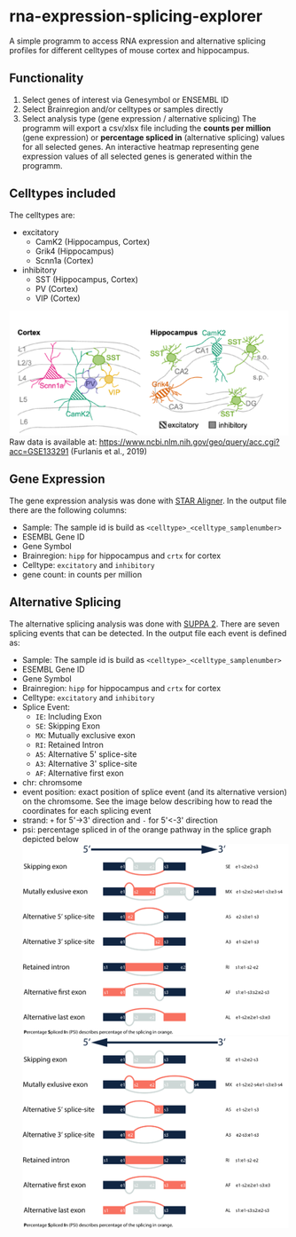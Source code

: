 # rna-expression-splicing-explorer
A simple programm to access RNA expression and alternative splicing profiles for different celltypes of mouse cortex and hippocampus. 

## Functionality
1. Select genes of interest via Genesymbol or ENSEMBL ID
2. Select Brainregion and/or celltypes or samples directly
3. Select analysis type (gene expression / alternative splicing)
The programm will export a csv/xlsx file including the <b>counts per million</b> (gene expression) or <b>percentage spliced in</b> (alternative splicing) 
values for all selected genes. An interactive heatmap representing gene expression values of all selected genes is generated within the programm.

## Celltypes included
The celltypes are:
- excitatory
  - CamK2 (Hippocampus, Cortex)
  - Grik4 (Hippocampus)
  - Scnn1a (Cortex)
- inhibitory
  - SST (Hippocampus, Cortex)
  - PV (Cortex)
  - VIP (Cortex)

![celltypes included](https://github.com/stephaaaaan/rna-expression-splicing-explorer/blob/main/src/pics/overview_figure.png)
Raw data is available at: https://www.ncbi.nlm.nih.gov/geo/query/acc.cgi?acc=GSE133291 (Furlanis et al., 2019)

## Gene Expression
The gene expression analysis was done with [STAR Aligner](https://github.com/alexdobin/STAR). 
In the output file there are the following columns:
- Sample: The sample id is build as `<celltype>_<celltype_samplenumber>`
- ESEMBL Gene ID
- Gene Symbol
- Brainregion: `hipp` for hippocampus and `crtx` for cortex
- Celltype: `excitatory` and `inhibitory`
- gene count: in counts per million

## Alternative Splicing 
The alternative splicing analysis was done with [SUPPA 2](https://github.com/comprna/SUPPA). There are seven splicing events that can be detected.
In the output file each event is defined as:
- Sample: The sample id is build as `<celltype>_<celltype_samplenumber>`
- ESEMBL Gene ID
- Gene Symbol
- Brainregion: `hipp` for hippocampus and `crtx` for cortex
- Celltype: `excitatory` and `inhibitory` 
- Splice Event: 
  - `IE`: Including Exon
  - `SE`: Skipping Exon
  - `MX`: Mutually exclusive exon
  - `RI`: Retained Intron
  - `A5`: Alternative 5' splice-site
  - `A3`: Alternative 3' splice-site
  - `AF`: Alternative first exon
- chr: chromsome
- event position: exact position of splice event (and its alternative version) on the chromsome. See the image below describing how to read the coordinates for each splicing event
- strand: `+` for 5'->3' direction and `-` for 5'<-3' direction
- psi: percentage spliced in of the orange pathway in the splice graph depicted below
![5' Splice Graphs](https://github.com/stephaaaaan/rna-expression-splicing-explorer/blob/main/src/pics/splicegraphs_5'.svg)
![3' Splice Graphs](https://github.com/stephaaaaan/rna-expression-splicing-explorer/blob/main/src/pics/splicegraphs_3'.svg)
